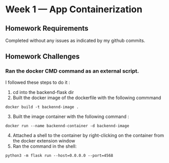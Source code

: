 # Week 1 — App Containerization

## Homework Requirements  
Completed without any issues as indicated by my github commits.

## Homework Challenges

### Ran the docker CMD command as an external script. 
I followed these steps to do it :
1. cd into the backend-flask dir
2. Built the docker image of the dockerfile with the following commmand 
```
docker build -t backennd-image .

```
3. Built the image container with the following command :
```
docker run --name backennd-container -d backennd-image

```
4. Attached a shell to the container by right-clicking on the container from the docker extension window
5. Ran the command in the shell:
```
python3 -m flask run --host=0.0.0.0 --port=4568
```

    
